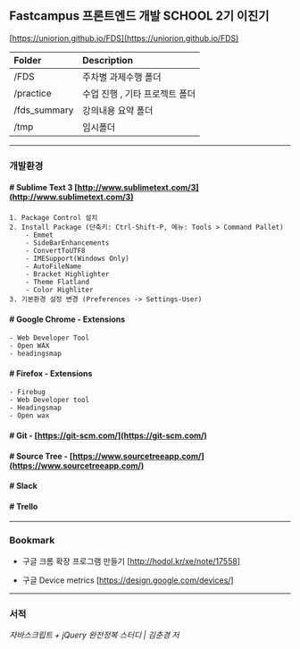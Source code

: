 ## Fastcampus 프론트엔드 개발 SCHOOL 2기 이진기

[https://uniorion.github.io/FDS](https://uniorion.github.io/FDS)

| Folder | Description | 
|:-------|:--------|
| /FDS| 주차별 과제수행 폴더 | 
| /practice| 수업 진행 , 기타 프로젝트 폴더 | 
| /fds_summary| 강의내용 요약 폴더  | 
|/tmp| 임시폴더 |

---

### 개발환경 
#### # Sublime Text 3 [http://www.sublimetext.com/3](http://www.sublimetext.com/3)
```
1. Package Control 설치
2. Install Package (단축키: Ctrl-Shift-P, 메뉴: Tools > Command Pallet)  
    - Emmet  
    - SideBarEnhancements  
    - ConvertToUTF8  
    - IMESupport(Windows Only)
    - AutoFileName
    - Bracket Highlighter
    - Theme Flatland
    - Color Highliter
3. 기본환경 설정 변경 (Preferences -> Settings-User)
```

#### # Google Chrome - Extensions
    - Web Developer Tool
    - Open WAX
    - headingsmap

#### # Firefox - Extensions
    - Firebug
    - Web Developer tool
    - Headingsmap
    - Open wax

#### # Git - [https://git-scm.com/](https://git-scm.com/)

#### # Source Tree - [https://www.sourcetreeapp.com/](https://www.sourcetreeapp.com/)

#### # Slack

#### # Trello

---

### Bookmark

- 구글 크롬 확장 프로그램 만들기 [http://hodol.kr/xe/note/17558]

- 구글 Device metrics [https://design.google.com/devices/]

---

### 서적
_자바스크립트 + jQuery 완전정복 스터디 | 김춘경 저_